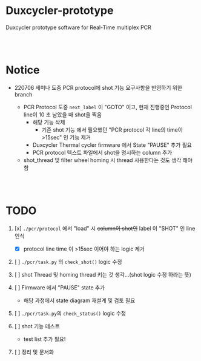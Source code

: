 # Duxcycler-prototype
Duxcycler prototype software for Real-Time multiplex PCR

<br><br>

# Notice

- 220706 세미나 도중 PCR protocol에 shot 기능 요구사항을 반영하기 위한 branch

    - PCR Protocol 도중 `next_label` 이 "GOTO" 이고,  현재 진행중인 Protocol line이 10 초 남았을 때 shot을 찍음
        - 해당 기능 삭제
            - 기존 shot 기능 에서 필요했던 "PCR protocol 각 line의 time이 >15sec" 인 기능 제거
        - Duxcycler Thermal cycler firmware 에서 State "PAUSE" 추가 필요
        - PCR protocol 텍스트 파일에서 shot을 명시하는 column 추가
    - shot_thread 및 filter wheel homing 시 thread 사용한다는 것도 생각 해야함

<br><br>

# TODO

1. [x] `./pcr/protocol` 에서 "load" 시 ~~column이 shot인~~ label 이 "SHOT" 인 line 인식
    - [x] protocol line time 이 >15sec 이어야 하는 logic 제거

2. [ ] `./pcr/task.py` 의 `check_shot()` logic 수정

3. [ ] shot Thread 및 homing thread 키는 것 생각...(shot logic 수정 하라는 뜻)

4. [ ] Firmware 에서 "PAUSE" state 추가
    - 해당 과정에서 state diagram 재설계 및 검토 필요

5. [ ] `./pcr/task.py`의 `check_status()` logic 수정

6. [ ] shot 기능 테스트
    - test list 추가 필요!

7. [ ] 정리 및 문서화